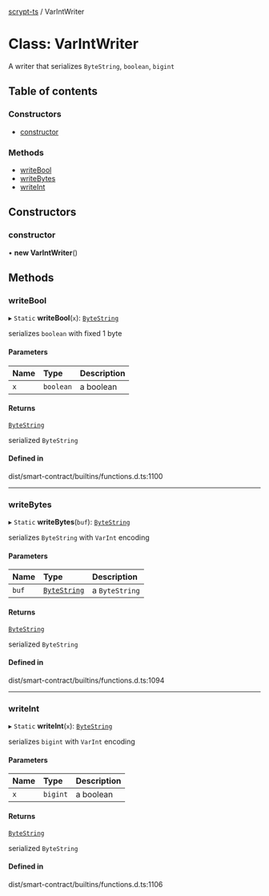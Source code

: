 [scrypt-ts](../README.md) / VarIntWriter

# Class: VarIntWriter

A writer that serializes `ByteString`, `boolean`, `bigint`

## Table of contents

### Constructors

- [constructor](VarIntWriter.md#constructor)

### Methods

- [writeBool](VarIntWriter.md#writebool)
- [writeBytes](VarIntWriter.md#writebytes)
- [writeInt](VarIntWriter.md#writeint)

## Constructors

### constructor

• **new VarIntWriter**()

## Methods

### writeBool

▸ `Static` **writeBool**(`x`): [`ByteString`](../README.md#bytestring)

serializes `boolean` with fixed 1 byte

#### Parameters

| Name | Type | Description |
| :------ | :------ | :------ |
| `x` | `boolean` | a boolean |

#### Returns

[`ByteString`](../README.md#bytestring)

serialized `ByteString`

#### Defined in

dist/smart-contract/builtins/functions.d.ts:1100

___

### writeBytes

▸ `Static` **writeBytes**(`buf`): [`ByteString`](../README.md#bytestring)

serializes `ByteString` with `VarInt` encoding

#### Parameters

| Name | Type | Description |
| :------ | :------ | :------ |
| `buf` | [`ByteString`](../README.md#bytestring) | a `ByteString` |

#### Returns

[`ByteString`](../README.md#bytestring)

serialized `ByteString`

#### Defined in

dist/smart-contract/builtins/functions.d.ts:1094

___

### writeInt

▸ `Static` **writeInt**(`x`): [`ByteString`](../README.md#bytestring)

serializes `bigint` with `VarInt` encoding

#### Parameters

| Name | Type | Description |
| :------ | :------ | :------ |
| `x` | `bigint` | a boolean |

#### Returns

[`ByteString`](../README.md#bytestring)

serialized `ByteString`

#### Defined in

dist/smart-contract/builtins/functions.d.ts:1106
